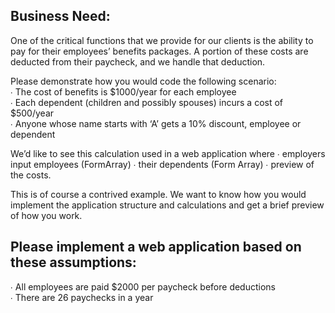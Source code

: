 ## Business Need:  

One of the critical functions that we provide for our clients is the ability to pay for their employees’ benefits  packages. A portion of these costs are deducted from their paycheck, and we handle that deduction. 

Please  demonstrate how you would code the following scenario:  
∙ The cost of benefits is $1000/year for each employee  
∙ Each dependent (children and possibly spouses) incurs a cost of $500/year  
∙ Anyone whose name starts with ‘A’ gets a 10% discount, employee or dependent  


We’d like to see this calculation used in a web application where 
∙ employers input employees (FormArray)
∙ their dependents (Form Array)
∙ preview of the costs. 

This is of course a contrived example. We want to know how you  would implement the application structure and calculations and get a brief preview of how you work.  


## Please implement a web application based on these assumptions:  
∙ All employees are paid $2000 per paycheck before deductions  
∙ There are 26 paychecks in a year 